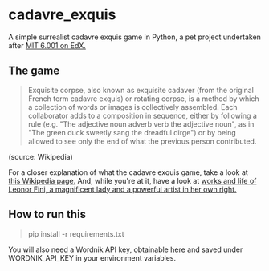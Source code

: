 # cadavre_exquis
A simple surrealist cadavre exquis game in Python, a pet project undertaken after [MIT 6.001 on EdX.](https://courses.edx.org/courses/course-v1:MITx+6.00.1x_11+1T2017/info)

## The game

> Exquisite corpse, also known as exquisite cadaver (from the original French term cadavre exquis)
> or rotating corpse, is a method by which a collection of words or images is collectively assembled. 
> Each collaborator adds to a composition in sequence, either by following a rule
> (e.g. "The adjective noun adverb verb the adjective noun", as in "The green duck sweetly sang the dreadful dirge")
> or by being allowed to see only the end of what the previous person contributed.
 
 (source: Wikipedia)
 
For a closer explanation of what the cadavre exquis game, take a look at [this Wikipedia page.](https://en.wikipedia.org/wiki/Exquisite_corpse)
And, while you're at it, have a look at [works and life of Leonor Fini, a magnificent lady and a powerful artist in her own right.](https://en.wikipedia.org/wiki/Leonor_Fini)

## How to run this

> pip install -r requirements.txt

You will also need a Wordnik API key, obtainable [here](http://developer.wordnik.com/) and saved under WORDNIK_API_KEY in your environment variables.



